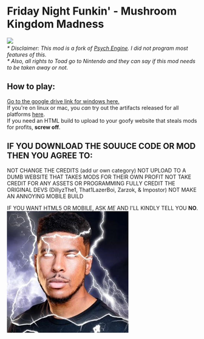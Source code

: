 # Friday Night Funkin' - Mushroom Kingdom Madness
[![](https://img.shields.io/github/repo-size/DillyzThe1/FNF-MKM)](../../archive/refs/heads/main.zip)<br/>
<i>* Disclaimer: This mod is a fork of [Psych Engine](https://github.com/ShadowMario/FNF-PsychEngine). I did not program most features of this.</i><br>
<i>* Also, all rights to Toad go to Nintendo and they can say if this mod needs to be taken away or not.</i><br>
## How to play:
[Go to the google drive link for windows here.](https://gamebanana.com/mods/393531)<br>
If you're on linux or mac, you *can* try out the artifacts released for all platforms [here](https://github.com/DillyzThe1/FNF-MKM/actions).<br>
If you need an HTML build to upload to your goofy website that steals mods for profits, <b>screw off</b>.
## IF YOU DOWNLOAD THE SOUUCE CODE OR MOD THEN YOU AGREE TO:
NOT CHANGE THE CREDITS (add ur own category)
NOT UPLOAD TO A DUMB WEBSITE THAT TAKES MODS FOR THEIR OWN PROFIT
NOT TAKE CREDIT FOR ANY ASSETS OR PROGRAMMING
FULLY CREDIT THE ORIGINAL DEVS (DillyzThe1, That1LazerBoi, Zarzok, & Impostor)
NOT MAKE AN ANNOYING MOBILE BUILD

IF YOU WANT HTML5 OR MOBILE, ASK <i>ME</i> AND I'LL KINDLY TELL YOU <b>NO</b>.<br>
![Don't do it.](/docs/endself.png)